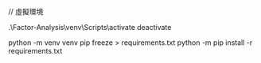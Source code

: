 // 虛擬環境

.\Factor-Analysis\venv\Scripts\activate
deactivate

python -m venv venv
pip freeze > requirements.txt
python -m pip install -r requirements.txt
